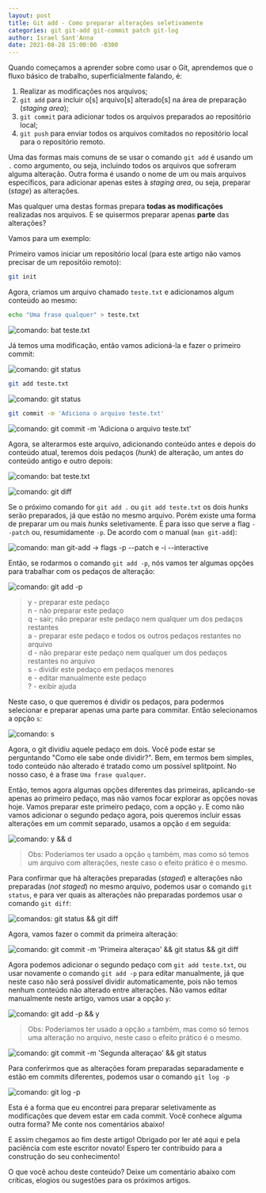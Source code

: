 ```yaml
---
layout: post
title: Git add - Como preparar alterações seletivamente
categories: git git-add git-commit patch git-log
author: Israel Sant'Anna
date: 2021-08-28 15:00:00 -0300
---
```


Quando começamos a aprender sobre como usar o Git, aprendemos que o fluxo básico de trabalho, superficialmente falando, é:

1. Realizar as modificações nos arquivos;
2. `git add` para incluir o[s] arquivo[s] alterado[s] na área de preparação (_staging area_);
3. `git commit` para adicionar todos os arquivos preparados ao repositório local;
4. `git push` para enviar todos os arquivos comitados no repositório local para o repositório remoto.

Uma das formas mais comuns de se usar o comando `git add` é usando um `.` como argumento, ou seja, incluindo todos os arquivos que sofreram alguma alteração.
Outra forma é usando o nome de um ou mais arquivos específicos, para adicionar apenas estes à _staging area_, ou seja, preparar (_stage_) as alterações.

Mas qualquer uma destas formas prepara **todas as modificações** realizadas nos arquivos. E se quisermos preparar apenas **parte** das alterações?

Vamos para um exemplo:

Primeiro vamos iniciar um repositório local (para este artigo não vamos precisar de um repositóio remoto):

```sh
git init
```

Agora, criamos um arquivo chamado `teste.txt` e adicionamos algum conteúdo ao mesmo:

```sh
echo "Uma frase qualquer" > teste.txt
```

![comando: bat teste.txt](/assets/images/blog/2021-08-28-git-add-1.png)

Já temos uma modificação, então vamos adicioná-la e fazer o primeiro commit:

![comando: git status](/assets/images/blog/2021-08-28-git-add-2.png)

```sh
git add teste.txt
```

![comando: git status](/assets/images/blog/2021-08-28-git-add-3.png)

```sh
git commit -m 'Adiciona o arquivo teste.txt'
```

![comando: git commit -m 'Adiciona o arquivo teste.txt'](/assets/images/blog/2021-08-28-git-add-4.png)

Agora, se alterarmos este arquivo, adicionando conteúdo antes e depois do conteúdo atual, teremos dois pedaços (_hunk_) de alteração, um antes do conteúdo antigo e outro depois:

![comando: bat teste.txt](/assets/images/blog/2021-08-28-git-add-5.png)

![comando: git diff](/assets/images/blog/2021-08-28-git-add-6.png)

Se o próximo comando for `git add .` ou `git add teste.txt` os dois _hunks_ serão preparados, já que estão no mesmo arquivo.
Porém existe uma forma de preparar um ou mais _hunks_ seletivamente. É para isso que serve a flag `--patch` ou, resumidamente `-p`. De acordo com o manual (`man git-add`):

![comando: man git-add -> flags -p --patch e -i --interactive](/assets/images/blog/2021-08-28-git-add-7.png)

Então, se rodarmos o comando `git add -p`, nós vamos ter algumas opções para trabalhar com os pedaços de alteração:

![comando: git add -p](/assets/images/blog/2021-08-28-git-add-8.png)


> y - preparar este pedaço\
> n - não preparar este pedaço\
> q - sair; não preparar este pedaço nem qualquer um dos pedaços restantes\
> a - preparar este pedaço e todos os outros pedaços restantes no arquivo\
> d - não preparar este pedaço nem qualquer um dos pedaços restantes no arquivo\
> s - dividir este pedaço em pedaços menores\
> e - editar manualmente este pedaço\
> ? - exibir ajuda

Neste caso, o que queremos é dividir os pedaços, para podermos selecionar e preparar apenas uma parte para commitar. Então selecionamos a opção `s`:

![comando: s](/assets/images/blog/2021-08-28-git-add-9.png)

Agora, o git dividiu aquele pedaço em dois. Você pode estar se perguntando "Como ele sabe onde dividir?". Bem, em termos bem simples, todo conteúdo não alterado é tratado como um possível splitpoint. No nosso caso, é a frase `Uma frase qualquer`.

Então, temos agora algumas opções diferentes das primeiras, aplicando-se apenas ao primeiro pedaço, mas não vamos focar explorar as opções novas hoje. Vamos preparar este primeiro pedaço, com a opção `y`. E como não vamos adicionar o segundo pedaço agora, pois queremos incluir essas alterações em um commit separado, usamos a opção `d` em seguida:

![comando: y && d](/assets/images/blog/2021-08-28-git-add-10.png)

> Obs: Poderíamos ter usado a opção `q` também, mas como só temos um arquivo com alterações, neste caso o efeito prático é o mesmo.

Para confirmar que há alterações preparadas (_staged_) e alterações não preparadas (_not staged_) no mesmo arquivo, podemos usar o comando `git status`, e para ver quais as alterações não preparadas pordemos usar o comando `git diff`:

![comandos: git status && git diff](/assets/images/blog/2021-08-28-git-add-11.png)

Agora, vamos fazer o commit da primeira alteração:

![comando: git commit -m 'Primeira alteraçao' && git status && git diff](/assets/images/blog/2021-08-28-git-add-12.png)

Agora podemos adicionar o segundo pedaço com `git add teste.txt`, ou usar novamente o comando `git add -p` para editar manualmente, já que neste caso não será possível dividir automaticamente, pois não temos nenhum conteúdo não alterado entre alterações.
Não vamos editar manualmente neste artigo, vamos usar a opção `y`:

![comando: git add -p && y](/assets/images/blog/2021-08-28-git-add-13.png)

> Obs: Poderíamos ter usado a opção `a` também, mas como só temos uma alteração no arquivo, neste caso o efeito prático é o mesmo.

![comando: git commit -m 'Segunda alteraçao' && git status](/assets/images/blog/2021-08-28-git-add-14.png)

Para conferirmos que as alterações foram preparadas separadamente e estão em commits diferentes, podemos usar o comando `git log -p`

![comando: git log -p](/assets/images/blog/2021-08-28-git-add-15.png)

Esta é a forma que eu encontrei para preparar seletivamente as modificações que devem estar em cada commit. Você conhece alguma outra forma? Me conte nos comentários abaixo!

E assim chegamos ao fim deste artigo! Obrigado por ler até aqui e pela paciência com este escritor novato! Espero ter contribuído para a construção do seu conhecimento!

O que você achou deste conteúdo? Deixe um comentário abaixo com críticas, elogios ou sugestões para os próximos artigos.